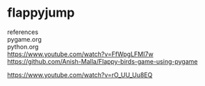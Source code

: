 # flappyjump

references<br>
pygame.org<br>
python.org<br>
https://www.youtube.com/watch?v=FfWpgLFMI7w<br>
https://github.com/Anish-Malla/Flappy-birds-game-using-pygame<br>

https://www.youtube.com/watch?v=rO_UU_Uu8EQ<br>
